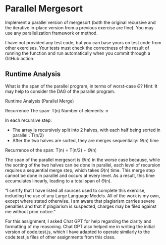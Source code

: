 # Parallel Mergesort

Implement a parallel version of mergesort (both the original recursive and the
iterative in-place version from a previous exercise are fine). You may use any
parallelization framework or method.

I have not provided any test code, but you can base yours on test code from
other exercises. Your tests must check the correctness of the result of running
the function and run automatically when you commit through a GitHub action.

## Runtime Analysis

What is the span of the parallel program, in terms of worst-case $\Theta$? Hint:
It may help to consider the DAG of the parallel program.

Runtime Analysis (Parallel Merge)

Recurrence 
The span: T(n) 
Number of elements: n

In each recursive step:
- The array is recursively split into 2 halves, with each half being sorted in parallel : T(n/2)
- After the two halves are sorted, they are merges sequentially: $\Theta$(n) time

Recurrence of the span: T(n) = T(n/2) + $\Theta$(n)

The span of the parallel mergesort is $\Theta$(n) in the worse case because, while the sorting of the two halves can be done in parallel, each level of recursion requires a sequential merge step, which takes $\Theta$(n) time. This merge step cannot be done in parallel and occurs at every level. As a result, this time accumulates linearly, leading to a total span of $\Theta$(n).


“I certify that I have listed all sources used to complete this exercise, including the use
of any Large Language Models. All of the work is my own, except where stated
otherwise. I am aware that plagiarism carries severe penalties and that if plagiarism is
suspected, charges may be filed against me without prior notice.”

For this assignment, I asked Chat GPT for help regarding the clarity and formatting of my reasoning. Chat GPT also helped me in writing the initial version of code.test.js, which I have adapted to operate similarly to the code.test.js files of other assignments from this class.